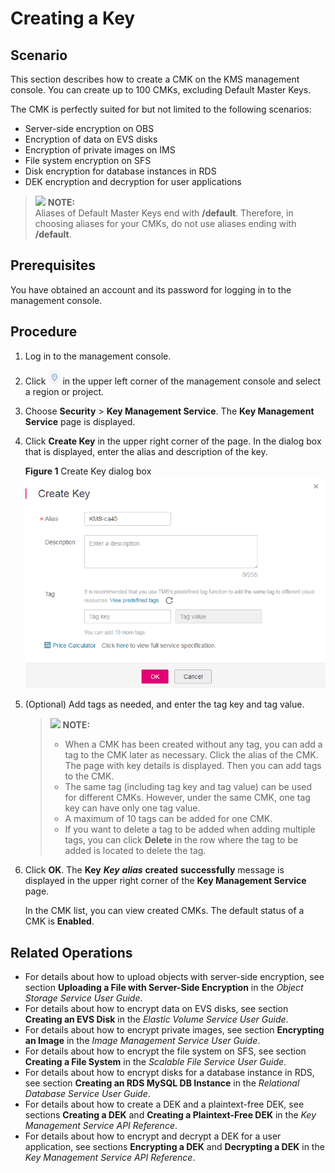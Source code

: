 # Creating a Key<a name="en-us_topic_0034330265"></a>

## Scenario<a name="section24085427155358"></a>

This section describes how to create a CMK on the KMS management console. You can create up to 100 CMKs, excluding Default Master Keys.

The CMK is perfectly suited for but not limited to the following scenarios:

-   Server-side encryption on OBS
-   Encryption of data on EVS disks
-   Encryption of private images on IMS
-   File system encryption on SFS
-   Disk encryption for database instances in RDS
-   DEK encryption and decryption for user applications

>![](/images/icon-note.gif) **NOTE:**   
>Aliases of Default Master Keys end with  **/default**. Therefore, in choosing aliases for your CMKs, do not use aliases ending with  **/default**.  

## Prerequisites<a name="section556861155951"></a>

You have obtained an account and its password for logging in to the management console.

## Procedure<a name="section408105191602"></a>

1.  Log in to the management console.
2.  Click  ![](figures/icon-region.png)  in the upper left corner of the management console and select a region or project.
3.  Choose  **Security**  \>  **Key Management Service**. The  **Key Management Service**  page is displayed.
4.  Click  **Create Key**  in the upper right corner of the page. In the dialog box that is displayed, enter the alias and description of the key.

    **Figure  1**  Create Key dialog box<a name="fig197191687132"></a>  
    ![](figures/create-key-dialog-box.png "create-key-dialog-box")

5.  \(Optional\) Add tags as needed, and enter the tag key and tag value.

    >![](/images/icon-note.gif) **NOTE:**   
    >-   When a CMK has been created without any tag, you can add a tag to the CMK later as necessary. Click the alias of the CMK. The page with key details is displayed. Then you can add tags to the CMK.  
    >-   The same tag \(including tag key and tag value\) can be used for different CMKs. However, under the same CMK, one tag key can have only one tag value.  
    >-   A maximum of 10 tags can be added for one CMK.  
    >-   If you want to delete a tag to be added when adding multiple tags, you can click  **Delete**  in the row where the tag to be added is located to delete the tag.  

6.  Click  **OK**. The  **Key** _**Key**_ _**alias**_ **created** **successfully**  message is displayed in the upper right corner of the  **Key Management Service**  page.

    In the CMK list, you can view created CMKs. The default status of a CMK is  **Enabled**.


## Related Operations<a name="section1638212611642"></a>

-   For details about how to upload objects with server-side encryption, see section  **Uploading a File with Server-Side Encryption**  in the  _Object Storage Service User Guide_.
-   For details about how to encrypt data on EVS disks, see section  **Creating an EVS Disk**  in the  _Elastic Volume Service User Guide_.
-   For details about how to encrypt private images, see section  **Encrypting an Image**  in the  _Image Management Service User Guide_.
-   For details about how to encrypt the file system on SFS, see section  **Creating a File System**  in the  _Scalable File Service User Guide_.
-   For details about how to encrypt disks for a database instance in RDS, see section  **Creating an RDS MySQL DB Instance**  in the  _Relational Database Service User Guide_.
-   For details about how to create a DEK and a plaintext-free DEK, see sections  **Creating a DEK**  and  **Creating a Plaintext-Free DEK**  in the  _Key Management Service API Reference_.
-   For details about how to encrypt and decrypt a DEK for a user application, see sections  **Encrypting a DEK**  and  **Decrypting a DEK**  in the  _Key Management Service API Reference_.

